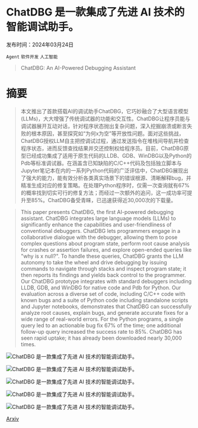 # ChatDBG 是一款集成了先进 AI 技术的智能调试助手。

发布时间：2024年03月24日

`Agent` `软件开发` `人工智能`

> ChatDBG: An AI-Powered Debugging Assistant

# 摘要

> 本文推出了首款搭载AI的调试助手ChatDBG，它巧妙融合了大型语言模型(LLMs)，大大增强了传统调试器的功能和交互性。ChatDBG让程序员能与调试器展开互动对话，针对程序状态抛出复杂问题，深入挖掘崩溃或断言失败的根本原因，甚至探究如“为何x为空”等开放性问题。面对这些挑战，ChatDBG授权LLM自主把控调试过程，通过发送指令在堆栈间导航并检查程序状态，进而反馈查找结果并交还控制权给程序员。目前，ChatDBG原型已经成功集成了适用于原生代码的LLDB、GDB、WinDBG以及Python的Pdb等标准调试器。在涵盖含已知缺陷的C/C++代码及包括独立脚本与Jupyter笔记本在内的一系列Python代码的广泛评估中，ChatDBG展现出了强大的能力，能有效分析各类真实场景下的错误根源、清晰解释bug，并精准生成对应的修复策略。在处理Python程序时，仅需一次查询就有67%的概率找到切实可行的修复方法；而经过一次额外的追问，这一成功率可提升至85%。ChatDBG备受青睐，已迅速获得近30,000次的下载量。

> This paper presents ChatDBG, the first AI-powered debugging assistant. ChatDBG integrates large language models (LLMs) to significantly enhance the capabilities and user-friendliness of conventional debuggers. ChatDBG lets programmers engage in a collaborative dialogue with the debugger, allowing them to pose complex questions about program state, perform root cause analysis for crashes or assertion failures, and explore open-ended queries like "why is x null?". To handle these queries, ChatDBG grants the LLM autonomy to take the wheel and drive debugging by issuing commands to navigate through stacks and inspect program state; it then reports its findings and yields back control to the programmer. Our ChatDBG prototype integrates with standard debuggers including LLDB, GDB, and WinDBG for native code and Pdb for Python. Our evaluation across a diverse set of code, including C/C++ code with known bugs and a suite of Python code including standalone scripts and Jupyter notebooks, demonstrates that ChatDBG can successfully analyze root causes, explain bugs, and generate accurate fixes for a wide range of real-world errors. For the Python programs, a single query led to an actionable bug fix 67% of the time; one additional follow-up query increased the success rate to 85%. ChatDBG has seen rapid uptake; it has already been downloaded nearly 30,000 times.

![ChatDBG 是一款集成了先进 AI 技术的智能调试助手。](../../../paper_images/2403.16354/x1.png)

![ChatDBG 是一款集成了先进 AI 技术的智能调试助手。](../../../paper_images/2403.16354/x2.png)

![ChatDBG 是一款集成了先进 AI 技术的智能调试助手。](../../../paper_images/2403.16354/x3.png)

![ChatDBG 是一款集成了先进 AI 技术的智能调试助手。](../../../paper_images/2403.16354/x4.png)

![ChatDBG 是一款集成了先进 AI 技术的智能调试助手。](../../../paper_images/2403.16354/x5.png)

[Arxiv](https://arxiv.org/abs/2403.16354)